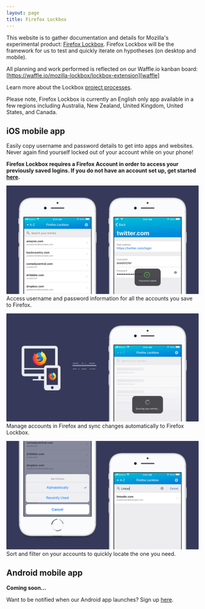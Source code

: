 ```yaml
---
layout: page
title: Firefox Lockbox
---
```


This website is to gather documentation and details for Mozilla's experimental
product: [Firefox Lockbox][website]. Firefox Lockbox will be the framework for
us to test and quickly iterate on hypotheses (on desktop and mobile).

All planning and work performed is reflected on our Waffle.io kanban board:  
[https://waffle.io/mozilla-lockbox/lockbox-extension][waffle]

Learn more about the Lockbox [project processes](/process.md).

Please note, Firefox Lockbox is currently an English only app available in a few regions including Australia, New Zealand, United Kingdom, United States, and Canada.

## iOS mobile app

Easily copy username and password details to get into apps and websites. Never again find yourself locked out of your account while on your phone!

**Firefox Lockbox requires a Firefox Account in order to access your previously saved logins. If you do not have an account set up, get started [here](https://lockbox.firefox.com/faq.html#how-do-i-enable-sync-on-firefox).**

![](assets/images/details/access.png)
Access username and password information for all the accounts you save to Firefox.

![](assets/images/details/sync.png)
Manage accounts in Firefox and sync changes automatically to Firefox Lockbox.

![](assets/images/details/sort-filter.png)
Sort and filter on your accounts to quickly locate the one you need.

## Android mobile app

**Coming soon...**

Want to be notified when our Android app launches? Sign up [here](https://goo.gl/forms/ZwLIfHSGLrYcM6k83).

[website]: https://mozilla-lockbox.github.io/
[waffle]: https://waffle.io/mozilla-lockbox/lockbox-extension
[datastore-repo]: https://github.com/mozilla-lockbox/lockbox-datastore
[datastore-docs]: https://mozilla-lockbox.github.io/lockbox-datastore/
[datastore-travis-image]: https://travis-ci.org/mozilla-lockbox/lockbox-datastore.svg?branch=master
[datastore-travis-link]: https://travis-ci.org/mozilla-lockbox/lockbox-datastore
[datastore-codecov-image]: https://img.shields.io/codecov/c/github/mozilla-lockbox/lockbox-datastore.svg
[datastore-codecov-link]: https://codecov.io/gh/mozilla-lockbox/lockbox-datastore

[extension-repo]: https://github.com/mozilla-lockbox/lockbox-extension
[extension-docs]: https://mozilla-lockbox.github.io/lockbox-extension/
[extension-travis-image]: https://travis-ci.org/mozilla-lockbox/lockbox-extension.svg?branch=master
[extension-travis-link]: https://travis-ci.org/mozilla-lockbox/lockbox-extension
[extension-codecov-image]: https://img.shields.io/codecov/c/github/mozilla-lockbox/lockbox-extension.svg
[extension-codecov-link]: https://codecov.io/gh/mozilla-lockbox/lockbox-extension

[ios-repo]: https://github.com/mozilla-lockbox/lockbox-ios
[ios-docs]: https://mozilla-lockbox.github.io/lockbox-ios/
[buddybuild-image]: https://dashboard.buddybuild.com/api/statusImage?appID=5a0ddb736e19370001034f85&branch=master&build=latest
[buddybuild-link]: https://dashboard.buddybuild.com/apps/5a0ddb736e19370001034f85/build/latest?branch=master
[ios-codecov-image]: https://img.shields.io/codecov/c/github/mozilla-lockbox/lockbox-ios.svg
[ios-codecov-link]: https://codecov.io/gh/mozilla-lockbox/lockbox-ios

[docs-repo]: https://github.com/mozilla-lockbox/mozilla-lockbox.github.io/
